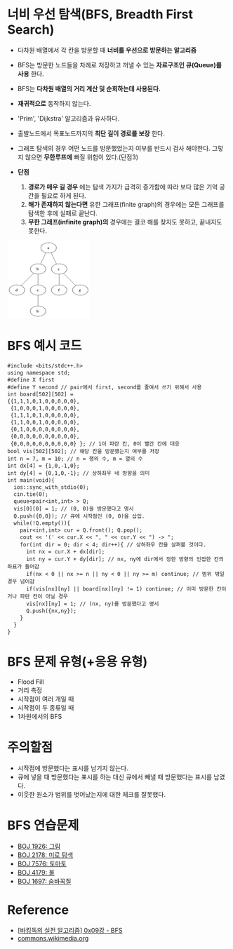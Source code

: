 # 너비 우선 탐색(BFS, Breadth First Search)
* 다차원 배열에서 각 칸을 방문할 때 __너비를 우선으로 방문하는 알고리즘__
* BFS는 방문한 노드들을 차례로 저장하고 꺼낼 수 있는 __자료구조인 큐(Queue)를 사용__ 한다.
* BFS는 __다차원 배열의 거리 계산 및 순회하는데 사용된다.__

* __재귀적으로__ 동작하지 않는다.
* 'Prim', 'Dijkstra' 알고리즘과 유사하다.
* 출발노드에서 목표노드까지의 __최단 길이 경로를 보장__ 한다.
* 그래프 탐색의 경우 어떤 노드를 방문했었는지 여부를 반드시 검사 해야한다. 그렇지 않으면 __무한루프에__ 빠질 위험이 있다.(단점3)
* __단점__
  1. __경로가 매우 길 경우__ 에는 탐색 가지가 급격히 증가함에 따라 보다 많은 기억 공간을 필요로 하게 된다.
  2. __해가 존재하지 않는다면__ 유한 그래프(finite graph)의 경우에는 모든 그래프를 탐색한 후에 실패로 끝난다.
  3. __무한 그래프(infinite graph)의__ 경우에는 결코 해를 찾지도 못하고, 끝내지도 못한다.


![algorithm-animated_bfs](/images/Algorithm/algorithm-animated_bfs.gif)


# BFS 예시 코드

```
#include <bits/stdc++.h>
using namespace std;
#define X first
#define Y second // pair에서 first, second를 줄여서 쓰기 위해서 사용
int board[502][502] =
{{1,1,1,0,1,0,0,0,0,0},
 {1,0,0,0,1,0,0,0,0,0},
 {1,1,1,0,1,0,0,0,0,0},
 {1,1,0,0,1,0,0,0,0,0},
 {0,1,0,0,0,0,0,0,0,0},
 {0,0,0,0,0,0,0,0,0,0},
 {0,0,0,0,0,0,0,0,0,0} }; // 1이 파란 칸, 0이 빨간 칸에 대응
bool vis[502][502]; // 해당 칸을 방문했는지 여부를 저장
int n = 7, m = 10; // n = 행의 수, m = 열의 수
int dx[4] = {1,0,-1,0};
int dy[4] = {0,1,0,-1}; // 상하좌우 네 방향을 의미
int main(void){
  ios::sync_with_stdio(0);
  cin.tie(0);
  queue<pair<int,int> > Q;
  vis[0][0] = 1; // (0, 0)을 방문했다고 명시
  Q.push({0,0}); // 큐에 시작점인 (0, 0)을 삽입.
  while(!Q.empty()){
    pair<int,int> cur = Q.front(); Q.pop();
    cout << '(' << cur.X << ", " << cur.Y << ") -> ";
    for(int dir = 0; dir < 4; dir++){ // 상하좌우 칸을 살펴볼 것이다.
      int nx = cur.X + dx[dir];
      int ny = cur.Y + dy[dir]; // nx, ny에 dir에서 정한 방향의 인접한 칸의 좌표가 들어감
      if(nx < 0 || nx >= n || ny < 0 || ny >= m) continue; // 범위 밖일 경우 넘어감
      if(vis[nx][ny] || board[nx][ny] != 1) continue; // 이미 방문한 칸이거나 파란 칸이 아닐 경우
      vis[nx][ny] = 1; // (nx, ny)를 방문했다고 명시
      Q.push({nx,ny});
    }
  }
}
```
# BFS 문제 유형(+응용 유형)
* Flood Fill
* 거리 측정
* 시작점이 여러 개일 때
* 시작점이 두 종류일 때
* 1차원에서의 BFS

# 주의할점
* 시작점에 방문했다는 표시를 남기지 않는다.
* 큐에 넣을 때 방문했다는 표시를 하는 대신 큐에서 빼낼 때 방문했다는 표시를 남겼다.
* 이웃한 원소가 범위를 벗어났는지에 대한 체크를 잘못했다.

# BFS 연습문제
* [BOJ 1926: 그림](https://www.acmicpc.net/problem/1926)
* [BOJ 2178: 미로 탐색](https://www.acmicpc.net/problem/2178)
* [BOJ 7576: 토마토](https://www.acmicpc.net/problem/7576)
* [BOJ 4179: 불](https://www.acmicpc.net/problem/4179)
* [BOJ 1697: 숨바꼭질](https://www.acmicpc.net/problem/1697)

# Reference
* [[바킹독의 실전 알고리즘] 0x09강 - BFS](https://www.youtube.com/watch?v=ftOmGdm95XI)
* [commons.wikimedia.org](https://commons.wikimedia.org/wiki/File:Animated_BFS.gif)